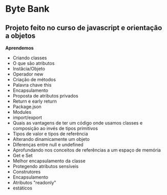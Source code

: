 # Byte Bank

## Projeto feito no curso de javascript e orientação a objetos

**Aprendemos**

- Criando classes
- O que são atributos
- Instâcia/Objeto
- Operador new
- Criação de métodos
- Palavra chave this
- Encapsulamento
- Proposta de atributos privados
- Return e early return
- Package.json
- Modules
- import/export
- Quais as vantagens de ter um código onde usamos classes e composição ao invés de tipos primitivos
- Tipos de valor e tipos de referência
- Alterando dinamicamente um objeto
- Diferenças entre null e undefined
- Aprofundando nos conceitos de referências a um espaço de memória
- Get e Set
- Melhor encapsulamento da classe
- Protegendo atributos sensíveis
- Construtores
- Encapsulamento
- Atributos "readonly"
- estáticos